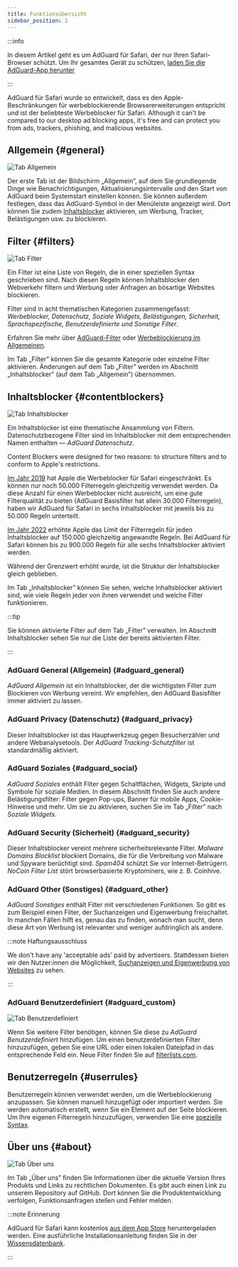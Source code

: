 ```yaml
---
title: Funktionsübersicht
sidebar_position: 1
---
```


:::info

In diesem Artikel geht es um AdGuard für Safari, der nur Ihren Safari-Browser schützt. Um Ihr gesamtes Gerät zu schützen, [laden Sie die AdGuard-App herunter](https://agrd.io/download-kb-adblock)

:::

AdGuard für Safari wurde so entwickelt, dass es den Apple-Beschränkungen für werbeblockierende Browsererweiterungen entspricht und ist der beliebteste Werbeblocker für Safari. Although it can't be compared to our desktop ad blocking apps, it's free and can protect you from ads, trackers, phishing, and malicious websites.

## Allgemein {#general}

![Tab Allgemein](https://cdn.adtidy.org/public/Adguard/Blog/AG_for_Safari_in-depth_review/General.png)

Der erste Tab ist der Bildschirm „Allgemein”, auf dem Sie grundlegende Dinge wie Benachrichtigungen, Aktualisierungsintervalle und den Start von AdGuard beim Systemstart einstellen können. Sie können außerdem festlegen, dass das AdGuard-Symbol in der Menüleiste angezeigt wird. Dort können Sie zudem [Inhaltsblocker](#contentblockers) aktivieren, um Werbung, Tracker, Belästigungen usw. zu blockieren.

## Filter {#filters}

![Tab Filter](https://cdn.adtidy.org/public/Adguard/Blog/AG_for_Safari_in-depth_review/Filters.png)

Ein Filter ist eine Liste von Regeln, die in einer speziellen Syntax geschrieben sind. Nach diesen Regeln können Inhaltsblocker den Webverkehr filtern und Werbung oder Anfragen an bösartige Websites blockieren.

Filter sind in acht thematischen Kategorien zusammengefasst: *Werbeblocker, Datenschutz, Soziale Widgets, Belästigungen, Sicherheit, Sprachspezifische, Benutzerdefinierte und Sonstige Filter*.

Erfahren Sie mehr über [AdGuard-Filter](/general/ad-filtering/adguard-filters) oder [Werbeblockierung im Allgemeinen](/general/ad-filtering/how-ad-blocking-works).

Im Tab „Filter” können Sie die gesamte Kategorie oder einzelne Filter aktivieren. Änderungen auf dem Tab „Filter” werden im Abschnitt „Inhaltsblocker” (auf dem Tab „Allgemein”) übernommen.

## Inhaltsblocker {#contentblockers}

![Tab Inhaltsblocker](https://cdn.adtidy.org/public/Adguard/Blog/AG_for_Safari_in-depth_review/Contentblockers.png)

Ein Inhaltsblocker ist eine thematische Ansammlung von Filtern. Datenschutzbezogene Filter sind im Inhaltsblocker mit dem entsprechenden Namen enthalten — *AdGuard Datenschutz*.

Content Blockers were designed for two reasons: to structure filters and to conform to Apple's restrictions.

[Im Jahr 2019](https://adguard.com/en/blog/adguard-safari-1-5.html) hat Apple die Werbeblocker für Safari eingeschränkt. Es können nur noch 50.000 Filterregeln gleichzeitig verwendet werden. Da diese Anzahl für einen Werbeblocker nicht ausreicht, um eine gute Filterqualität zu bieten (AdGuard Basisfilter hat allein 30.000 Filterregeln), haben wir AdGuard für Safari in sechs Inhaltsblocker mit jeweils bis zu 50.000 Regeln unterteilt.

[Im Jahr 2022](https://adguard.com/en/blog/adguard-for-safari-1-11.html) erhöhte Apple das Limit der Filterregeln für jeden Inhaltsblocker auf 150.000 gleichzeitig angewandte Regeln. Bei AdGuard für Safari können bis zu 900.000 Regeln für alle sechs Inhaltsblocker aktiviert werden.

Während der Grenzwert erhöht wurde, ist die Struktur der Inhaltsblocker gleich geblieben.

Im Tab „Inhaltsblocker” können Sie sehen, welche Inhaltsblocker aktiviert sind, wie viele Regeln jeder von ihnen verwendet und welche Filter funktionieren.

:::tip

Sie können aktivierte Filter auf dem Tab „Filter” verwalten. Im Abschnitt Inhaltsblocker sehen Sie nur die Liste der bereits aktivierten Filter.

:::

### AdGuard General (Allgemein) {#adguard_general}

*AdGuard Allgemein* ist ein Inhaltsblocker, der die wichtigsten Filter zum Blockieren von Werbung vereint. Wir empfehlen, den AdGuard Basisfilter immer aktiviert zu lassen.

### AdGuard Privacy (Datenschutz) {#adguard_privacy}

Dieser Inhaltsblocker ist das Hauptwerkzeug gegen Besucherzähler und andere Webanalysetools. Der *AdGuard Tracking-Schutzfilter* ist standardmäßig aktiviert.

### AdGuard Soziales {#adguard_social}

*AdGuard Soziales* enthält Filter gegen Schaltflächen, Widgets, Skripte und Symbole für soziale Medien. In diesem Abschnitt finden Sie auch andere Belästigungsfilter: Filter gegen Pop-ups, Banner für mobile Apps, Cookie-Hinweise und mehr. Um sie zu aktivieren, suchen Sie im Tab „Filter” nach *Soziale Widgets*.

### AdGuard Security (Sicherheit) {#adguard_security}

Dieser Inhaltsblocker vereint mehrere sicherheitsrelevante Filter. *Malware Domains Blocklist* blockiert Domains, die für die Verbreitung von Malware und Spyware berüchtigt sind. *Spam404* schützt Sie vor Internet-Betrügern. *NoCoin Filter List* stört browserbasierte Kryptominers, wie z. B. Coinhive.

### AdGuard Other (Sonstiges) {#adguard_other}

*AdGuard Sonstiges* enthält Filter mit verschiedenen Funktionen. So gibt es zum Beispiel einen Filter, der Suchanzeigen und Eigenwerbung freischaltet. In manchen Fällen hilft es, genau das zu finden, wonach man sucht, denn diese Art von Werbung ist relevanter und weniger aufdringlich als andere.

:::note Haftungsausschluss

We don't have any 'acceptable ads' paid by advertisers. Stattdessen bieten wir den Nutzer:innen die Möglichkeit, [Suchanzeigen und Eigenwerbung von Websites](/general/ad-filtering/search-ads) zu sehen.

:::

### AdGuard Benutzerdefiniert {#adguard_custom}

![Tab Benutzerdefiniert](https://cdn.adtidy.org/public/Adguard/Blog/AG_for_Safari_in-depth_review/AGCustom.png)

Wenn Sie weitere Filter benötigen, können Sie diese zu *AdGuard Benutzerdefiniert* hinzufügen. Um einen benutzerdefinierten Filter hinzuzufügen, geben Sie eine URL oder einen lokalen Dateipfad in das entsprechende Feld ein. Neue Filter finden Sie auf [filterlists.com](https://filterlists.com/).

## Benutzerregeln {#userrules}

Benutzerregeln können verwendet werden, um die Werbeblockierung anzupassen. Sie können manuell hinzugefügt oder importiert werden. Sie werden automatisch erstellt, wenn Sie ein Element auf der Seite blockieren. Um Ihre eigenen Filterregeln hinzuzufügen, verwenden Sie eine [spezielle Syntax](/general/ad-filtering/create-own-filters).

## Über uns {#about}

![Tab Über uns](https://cdn.adtidy.org/public/Adguard/Blog/AG_for_Safari_in-depth_review/About.png)

Im Tab „Über uns” finden Sie Informationen über die aktuelle Version Ihres Produkts und Links zu rechtlichen Dokumenten. Es gibt auch einen Link zu unserem Repository auf GitHub. Dort können Sie die Produktentwicklung verfolgen, Funktionsanfragen stellen und Fehler melden.

:::note Erinnerung

AdGuard für Safari kann kostenlos [aus dem App Store](https://apps.apple.com/app/adguard-for-safari/id1440147259) heruntergeladen werden. Eine ausführliche Installationsanleitung finden Sie in der [Wissensdatenbank](../Installation).

:::
